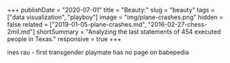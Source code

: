 +++
publishDate = "2020-07-01"
title = "Beauty:"
slug = "beauty"
tags = ["data visualization", "playboy"]
image = "img/plane-crashes.png"
hidden = false
related = ["2019-01-05-plane-crashes.md", "2016-02-27-chess-2mil.md"]
shortSummary = "Analyzing the last statements of 454 executed people in Texas."
responsive = true
+++

ines rau - first transgender playmate has no page on babepedia

<div id="viz-scatter"></div>

<div id="viz-trends"></div>

<div id="viz-bwh"></div>

<script src="http://localhost:9001/bundle.js"></script>
<!-- <script src="/build/bundle.js"></script> -->
